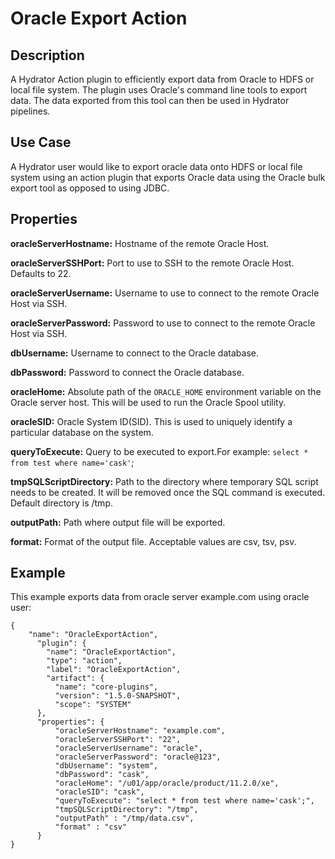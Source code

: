# Oracle Export Action


Description
-----------
A Hydrator Action plugin to efficiently export data from Oracle to HDFS or local file system.
The plugin uses Oracle's command line tools to export data.
The data exported from this tool can then be used in Hydrator pipelines.


Use Case
--------
A Hydrator user would like to export oracle data onto HDFS or local file system using an action plugin
that exports Oracle data using the Oracle bulk export tool as opposed to using JDBC.


Properties
----------

**oracleServerHostname:** Hostname of the remote Oracle Host.

**oracleServerSSHPort:** Port to use to SSH to the remote Oracle Host. Defaults to 22.

**oracleServerUsername:** Username to use to connect to the remote Oracle Host via SSH.

**oracleServerPassword:** Password to use to connect to the remote Oracle Host via SSH.

**dbUsername:** Username to connect to the Oracle database.

**dbPassword:** Password to connect the Oracle database.

**oracleHome:** Absolute path of the ``ORACLE_HOME`` environment variable on the Oracle server host.
This will be used to run the Oracle Spool utility.

**oracleSID:** Oracle System ID(SID). This is used to uniquely identify a particular database on the system.

**queryToExecute:** Query to be executed to export.For example: ``select * from test where name='cask'``;

**tmpSQLScriptDirectory:** Path to the directory where temporary SQL script needs to be created. It will be removed
once the SQL command is executed.  Default directory is /tmp.

**outputPath:** Path where output file will be exported.

**format:** Format of the output file. Acceptable values are csv, tsv, psv.


Example
-------
This example exports data from oracle server example.com using oracle user:

    {
        "name": "OracleExportAction",
          "plugin": {
            "name": "OracleExportAction",
            "type": "action",
            "label": "OracleExportAction",
            "artifact": {
              "name": "core-plugins",
              "version": "1.5.0-SNAPSHOT",
              "scope": "SYSTEM"
          },
          "properties": {
              "oracleServerHostname": "example.com",
              "oracleServerSSHPort": "22",
              "oracleServerUsername": "oracle",
              "oracleServerPassword": "oracle@123",
              "dbUsername": "system",
              "dbPassword": "cask",
              "oracleHome": "/u01/app/oracle/product/11.2.0/xe",
              "oracleSID": "cask",
              "queryToExecute": "select * from test where name='cask';",
              "tmpSQLScriptDirectory": "/tmp",
              "outputPath" : "/tmp/data.csv",
              "format" : "csv"
          }
    }